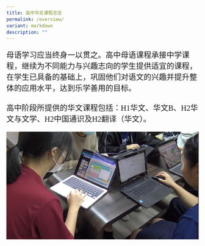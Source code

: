 ```yaml
---
title: 高中华文课程总览
permalink: /overview/
variant: markdown
description: ""
---
```

<p style="font-family: kai; font-size: 20px">母语学习应当终身一以贯之。高中母语课程承接中学课程，继续为不同能力与兴趣志向的学生提供适宜的课程，在学生已具备的基础上，巩固他们对语文的兴趣并提升整体的应用水平，达到乐学善用的目标。<br><br>
高中阶段所提供的华文课程包括：H1华文、华文B、H2华文与文学、H2中国通识及H2翻译（华文）。</p>

![](/images/2.jpg)